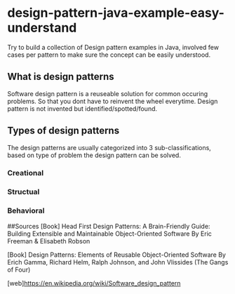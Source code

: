 # design-pattern-java-example-easy-understand
Try to build a collection of Design pattern examples in Java, involved few cases per pattern to make sure the concept can be easily understood.

## What is design patterns
Software design pattern is a reuseable solution for common occuring problems. So that you dont have to reinvent the wheel everytime. 
Design pattern is not invented but identified/spotted/found.
 
## Types of design patterns
The design patterns are usually categorized into 3  sub-classifications, based on type of problem the design pattern can be solved. 

### Creational
### Structual
### Behavioral


##Sources
[Book] Head First Design Patterns: A Brain-Friendly Guide: Building Extensible and Maintainable Object-Oriented Software
By Eric Freeman & Elisabeth Robson

[Book] Design Patterns: Elements of Reusable Object-Oriented Software 
By Erich Gamma, Richard Helm, Ralph Johnson, and John Vlissides (The Gangs of Four)

[web]https://en.wikipedia.org/wiki/Software_design_pattern

